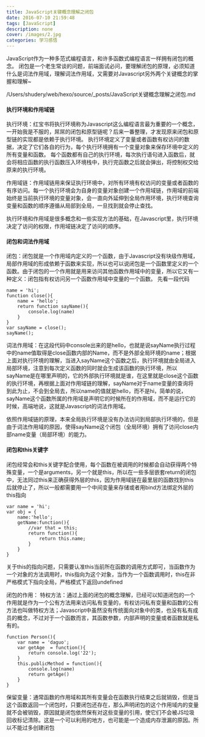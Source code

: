 ```yaml
---
title: JavaScript关键概念理解之闭包
date: 2016-07-10 21:59:48
tags: [JavaScript]
description: none
cover: /images/2.jpg
categories: 学习感悟
---
```


JavaScript作为一种多范式编程语言，和许多函数式编程语言一样拥有闭包的概念。
闭包是一个老生常谈的问题，前端面试必问，要理解闭包的原理，必须知道什么是词法作用域，理解词法作用域，又需要对Javascript另外两个关键概念的掌握和理解~

<!--more-->
/Users/shudery/web/hexo/source/_posts/JavaScript关键概念理解之闭包.md
#### 执行环境和作用域链
执行环境：红宝书将执行环境称为Javascript这么编程语言最为重要的一个概念，一开始我是不服的，屌屌的闭包和原型链呢？后来一番整理，才发现原来闭包和原型链的实现都是依赖于执行环境。
执行环境定义了变量或者函数有权访问的数据，决定了它们各自的行为，每个执行环境拥有一个变量对象来保存环境中定义的所有变量和函数。
每个函数都有自己的执行环境，每次执行语句进入函数后，就会将相应函数的执行函数压入环境栈中，执行完函数之后就会弹出，将控制权交给原来的执行环境。

作用域链：作用域链用来保证执行环境中，对所有环境有权访问的变量或者函数的有序访问。每一个执行环境会为自身的变量对象创建一个作用域链，作用域的前端始终是当前执行环境的变量对象，会一直向外延伸到全局作用环境，执行环境查询变量和函数的顺序遵循从局部到全局，一旦找到就会停止查找。

执行环境和作用域是很多概念和一些实现方法的基础，在Javascript里，执行环境决定了访问的权限，作用域链决定了访问的顺序。

#### 闭包和词法作用域
闭包：闭包就是一个作用域内定义的一个函数，由于Javascript没有块级作用域，局部作用域的形成依赖于函数来实现，所以也可以说闭包是一个函数里定义的一个函数。由于闭包的一个作用就是用来访问其他函数作用域中的变量，所以它又有一种定义：闭包指有权访问另一个函数作用域中变量的一个函数。
先看一段代码
```
name = 'hi';
function close(){
    name = 'hello';
    return function sayName(){
        console.log(name)
    }
}
var sayName = close();
sayName();
```
词法作用域：在这段代码中console出来的是hello，也就是说sayName执行过程中的name值取得是close函数内部的Name，而不是外部全局环境的name；根据上面对执行环境的理解，当进入sayName这个函数之后，执行环境就由全局进入局部环境，注意到每次定义函数的同时就会生成该函数的执行环境，所以sayName是在哪里声明的，它的外部执行环境就是谁，在这里就是close这个函数的执行环境，再根据上面对作用域链的理解，sayName对于name变量的查询将到此为止，不会到全局去，所以name的值就是hello，而不是hi，简单的说，sayName这个函数所属的作用域是声明它的时候所在的作用域，而不是运行它的时候，高端地说，这就是Javascript的词法作用域。

依照作用域链的原理，本来全局执行环境是没有办法访问到局部执行环境的，但是由于词法作用域的原因，使得sayName这个闭包（全局环境）拥有了访问close内部name变量（局部环境）的能力。

#### 闭包和this关键字
闭包经常会和this关键字配合使用，每个函数在被调用的时候都会自动获得两个特殊变量，一个是arguments，另一个就是this，所以在一些多层嵌套return的闭包中，无法同过this来正确获得外层的this，因为作用域链在最里层的函数找到this后就停止了，所以一般都需要用一个中间变量来存储或者用bind方法绑定外层的this指向
```
var name = 'hi';
var obj = {
    name:'hello';
    getName:function(){
        //var that = this;
        return function(){
            return this.name;
        }
    }
}
```
关于this的指向问题，只需要认准this当前所在函数的调用方式即可，当函数作为一个对象的方法调用时，this指向为这个对象，当作为一个函数调用时，this在非严格模式下指向全局，严格模式下返回undefined

闭包的作用：
特权方法：通过上面的闭包的概念理解，已经可以知道闭包的一个作用就是作为一个公有方法用来访问私有变量的，有权访问私有变量和函数的公有方法也叫做特权方法；Javascript中虽然没有传统面向对象中的类，也没有私有成员的概念，不过对于一个函数而言，其函数参数，内部声明的变量或者函数就是私有的。
```
function Person(){
    var name = 'daguo';
    var getAge  = function(){
        return console.log('22');
    }
    this.publicMethod = function(){
        console.log(name)
        return getAge()
    }
}
```
保留变量：通常函数的作用域和其所有变量会在函数执行结束之后就销毁，但是当这个函数返回一个闭包时，只要闭包还存在，那么声明闭包的这个作用域内的变量就不会被销毁，原因就是闭包依然保有对这些变量的引用，使它们不会被JS垃圾回收标记清除。这是一个可以利用的地方，也可能是一个造成内存泄漏的原因。所以不能过多创建闭包









